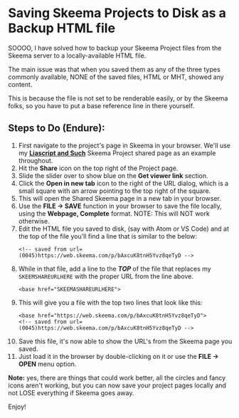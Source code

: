 # Saving Skeema Projects to Disk as a Backup HTML file

SOOOO, I have solved how to backup your Skeema Project files from the Skeema server to a locally-available HTML file.

The main issue was that when you saved them as any of the three types commonly available, NONE of the saved files, HTML or MHT, showed any content.

This is because the file is not set to be renderable easily, or by the Skeema folks, so you have to put a base reference line in there yourself.

## Steps to Do (Endure):
1. First navigate to the project's page in Skeema in your browser. We'll use my <a href="https://web.skeema.com/p/bAxcuK8tnH5Yvz8qeTyD">**Liascript and Such**</a> Skeema Project shared page as an example throughout.
2. Hit the **Share** icon on the top right of the Project page.
3. Slide the slider over to show blue on the **Get viewer link** section.
4. Click the **Open in new tab** icon to the right of the URL dialog, which is a small square with an arrow pointing to the top right of the square.
5. This will open the Shared Skeema page in a new tab in your browser.
6. Use the **FILE -> SAVE** function in your browser to save the file locally, using the **__Webpage, Complete__** format.  NOTE:  This will NOT work otherwise.
7. Edit the HTML file you saved to disk, (say with Atom or VS Code) and at the top of the file you'll find a line that is similar to the below:
    ```
    <!-- saved from url=(0045)https://web.skeema.com/p/bAxcuK8tnH5Yvz8qeTyD -->
    ```
8.  While in that file, add a line to the **_TOP_** of the file that replaces my `SKEEMSHAREURLHERE` with the proper URL from the line above.
    ```
    <base href="SKEEMASHAREURLHERE">
    ```
9.  This will give you a file with the top two lines that look like this:
    ```
    <base href="https://web.skeema.com/p/bAxcuK8tnH5Yvz8qeTyD">
    <!-- saved from url=(0045)https://web.skeema.com/p/bAxcuK8tnH5Yvz8qeTyD -->
    ```
10.  Save this file, it's now able to show the URL's from the Skeema page you saved.
11.  Just load it in the browser by double-clicking on it or use the **FILE -> OPEN** menu option.

**Note:**  yes, there are things that could work better, all the circles and fancy icons aren't working, but you can now save your project pages locally and not LOSE everything if Skeema goes away.

Enjoy!
